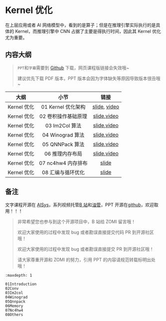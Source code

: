 <!--Copyright © ZOMI 适用于[License](https://github.com/chenzomi12/AISystem)版权许可-->

# Kernel 优化

在上层应用或者 AI 网络模型中，看到的是算子；但是在推理引擎实际执行的是具体的 Kernel，而推理引擎中 CNN 占据了主要是得执行时间，因此其 Kernel 优化尤为重要。

## 内容大纲

> `PPT`和`字幕`需要到 [Github](https://github.com/chenzomi12/AISystem) 下载，网页课程版链接会失效哦~
>
> 建议优先下载 PDF 版本，PPT 版本会因为字体缺失等原因导致版本很丑哦~

| 大纲 | 小节 | 链接|
|:--:|:--:|:--:|
| Kernel 优化 | 01 Kernel 优化架构 | [slide](./01.introduction.pdf), [video](https://www.bilibili.com/video/BV1Ze4y1c7Bb/) |
| Kernel 优化 | 02 卷积操作基础原理 | [slide](./02.conv.pdf),[video](https://www.bilibili.com/video/BV1No4y1e7KX/) |
| Kernel 优化 | 03 Im2Col 算法 | [slide](./03.im2col.pdf),[video](https://www.bilibili.com/video/BV1Ys4y1o7XW/) |
| Kernel 优化 | 04 Winograd 算法 | [slide](./04.winograd.pdf),[video](https://www.bilibili.com/video/BV1vv4y1Y7sc/) |
| Kernel 优化 | 05 QNNPack 算法| [slide](./05.qnnpack.pdf),[video](https://www.bilibili.com/video/BV1ms4y1o7ki/) |
| Kernel 优化 | 06 推理内存布局 | [slide](./06.memory.pdf),[video](https://www.bilibili.com/video/BV1eX4y1X7mL/) |
| Kernel 优化 | 07 nc4hw4 内存排布 | [slide](./07.nc4hw4.pdf) |
| Kernel 优化 | 08 汇编与循环优化| [slide](./08.others.pdf) |

## 备注

文字课程开源在 [AISys](https://chenzomi12.github.io/)，系列视频托管[B 站](https://space.bilibili.com/517221395)和[油管](https://www.youtube.com/@ZOMI666/videos)，PPT 开源在[github](https://github.com/chenzomi12/AISystem)，欢迎取用！！！

> 非常希望您也参与到这个开源项目中，B 站给 ZOMI 留言哦！
> 
> 欢迎大家使用的过程中发现 bug 或者勘误直接提交代码 PR 到开源社区哦！
>
> 欢迎大家使用的过程中发现 bug 或者勘误直接提交 PR 到开源社区哦！
>
> 请大家尊重开源和 ZOMI 的努力，引用 PPT 的内容请规范转载标明出处哦！
```{toctree}
:maxdepth: 1

01Introduction
02Conv
03Im2col
04Winograd
05Qnnpack
06Memory
07Nc4hw4
08Others
```